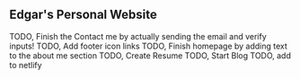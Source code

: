 ## Edgar's Personal Website

TODO, Finish the Contact me by actually sending the email and verify inputs!
TODO, Add footer icon links
TODO, Finish homepage by adding text to the about me section
TODO, Create Resume
TODO, Start Blog
TODO, add to netlify
